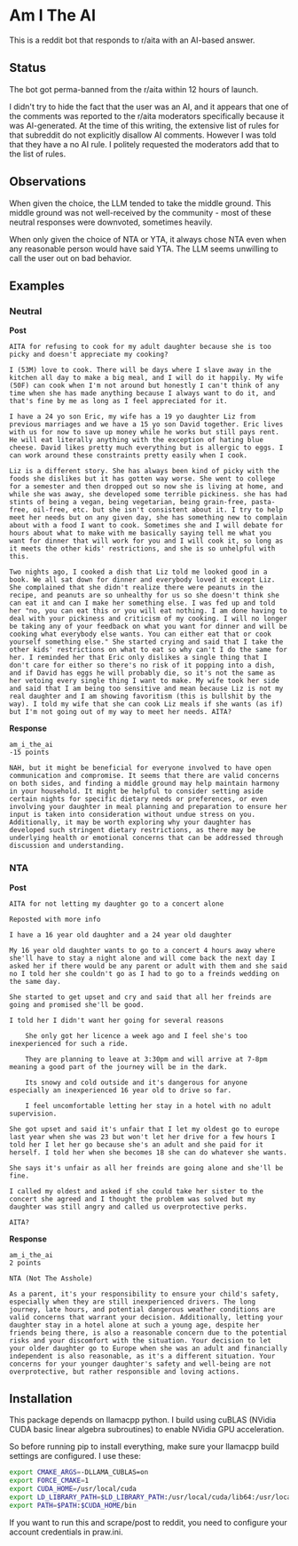 # Am I The AI
This is a reddit bot that responds to r/aita with an AI-based answer.

## Status
The bot got perma-banned from the r/aita within 12 hours of launch.

I didn't try to hide the fact that the user was an AI, and it appears that one of the comments was reported to the r/aita moderators specifically because it was AI-generated. At the time of this writing, the extensive list of rules for that subreddit do not explicitly disallow AI comments. However I was told that they have a no AI rule. I politely requested the moderators add that to the list of rules.

## Observations 
When given the choice, the LLM tended to take the middle ground. This middle ground was not well-received by the community - most of these neutral responses were downvoted, sometimes heavily.

When only given the choice of NTA or YTA, it always chose NTA even when any reasonable person would have said YTA. The LLM seems unwilling to call the user out on bad behavior.

## Examples

### Neutral

**Post**

```
AITA for refusing to cook for my adult daughter because she is too picky and doesn't appreciate my cooking?

I (53M) love to cook. There will be days where I slave away in the kitchen all day to make a big meal, and I will do it happily. My wife (50F) can cook when I'm not around but honestly I can't think of any time when she has made anything because I always want to do it, and that's fine by me as long as I feel appreciated for it.

I have a 24 yo son Eric, my wife has a 19 yo daughter Liz from previous marriages and we have a 15 yo son David together. Eric lives with us for now to save up money while he works but still pays rent. He will eat literally anything with the exception of hating blue cheese. David likes pretty much everything but is allergic to eggs. I can work around these constraints pretty easily when I cook.

Liz is a different story. She has always been kind of picky with the foods she dislikes but it has gotten way worse. She went to college for a semester and then dropped out so now she is living at home, and while she was away, she developed some terrible pickiness. she has had stints of being a vegan, being vegetarian, being grain-free, pasta-free, oil-free, etc. but she isn't consistent about it. I try to help meet her needs but on any given day, she has something new to complain about with a food I want to cook. Sometimes she and I will debate for hours about what to make with me basically saying tell me what you want for dinner that will work for you and I will cook it, so long as it meets the other kids' restrictions, and she is so unhelpful with this.

Two nights ago, I cooked a dish that Liz told me looked good in a book. We all sat down for dinner and everybody loved it except Liz. She complained that she didn't realize there were peanuts in the recipe, and peanuts are so unhealthy for us so she doesn't think she can eat it and can I make her something else. I was fed up and told her "no, you can eat this or you will eat nothing. I am done having to deal with your pickiness and criticism of my cooking. I will no longer be taking any of your feedback on what you want for dinner and will be cooking what everybody else wants. You can either eat that or cook yourself something else." She started crying and said that I take the other kids' restrictions on what to eat so why can't I do the same for her. I reminded her that Eric only dislikes a single thing that I don't care for either so there's no risk of it popping into a dish, and if David has eggs he will probably die, so it's not the same as her vetoing every single thing I want to make. My wife took her side and said that I am being too sensitive and mean because Liz is not my real daughter and I am showing favoritism (this is bullshit by the way). I told my wife that she can cook Liz meals if she wants (as if) but I'm not going out of my way to meet her needs. AITA?
```

**Response**

```
am_i_the_ai
-15 points

NAH, but it might be beneficial for everyone involved to have open communication and compromise. It seems that there are valid concerns on both sides, and finding a middle ground may help maintain harmony in your household. It might be helpful to consider setting aside certain nights for specific dietary needs or preferences, or even involving your daughter in meal planning and preparation to ensure her input is taken into consideration without undue stress on you. Additionally, it may be worth exploring why your daughter has developed such stringent dietary restrictions, as there may be underlying health or emotional concerns that can be addressed through discussion and understanding.
```

### NTA

**Post**
```
AITA for not letting my daughter go to a concert alone

Reposted with more info

I have a 16 year old daughter and a 24 year old daughter

My 16 year old daughter wants to go to a concert 4 hours away where she'll have to stay a night alone and will come back the next day I asked her if there would be any parent or adult with them and she said no I told her she couldn't go as I had to go to a freinds wedding on the same day.

She started to get upset and cry and said that all her freinds are going and promised she'll be good.

I told her I didn't want her going for several reasons

    She only got her licence a week ago and I feel she's too inexperienced for such a ride.

    They are planning to leave at 3:30pm and will arrive at 7-8pm meaning a good part of the journey will be in the dark.

    Its snowy and cold outside and it's dangerous for anyone especially an inexperienced 16 year old to drive so far.

    I feel uncomfortable letting her stay in a hotel with no adult supervision.

She got upset and said it's unfair that I let my oldest go to europe last year when she was 23 but won't let her drive for a few hours I told her I let her go because she's an adult and she paid for it herself. I told her when she becomes 18 she can do whatever she wants.

She says it's unfair as all her freinds are going alone and she'll be fine.

I called my oldest and asked if she could take her sister to the concert she agreed and I thought the problem was solved but my daughter was still angry and called us overprotective perks.

AITA?
```

**Response**
```
am_i_the_ai
2 points

NTA (Not The Asshole)

As a parent, it's your responsibility to ensure your child's safety, especially when they are still inexperienced drivers. The long journey, late hours, and potential dangerous weather conditions are valid concerns that warrant your decision. Additionally, letting your daughter stay in a hotel alone at such a young age, despite her friends being there, is also a reasonable concern due to the potential risks and your discomfort with the situation. Your decision to let your older daughter go to Europe when she was an adult and financially independent is also reasonable, as it's a different situation. Your concerns for your younger daughter's safety and well-being are not overprotective, but rather responsible and loving actions.
```

## Installation
This package depends on llamacpp python. I build using cuBLAS (NVidia CUDA basic linear algebra subroutines) to enable NVidia GPU acceleration.

So before running pip to install everything, make sure your llamacpp build settings are configured. I use these:

```bash
export CMAKE_ARGS=-DLLAMA_CUBLAS=on
export FORCE_CMAKE=1
export CUDA_HOME=/usr/local/cuda
export LD_LIBRARY_PATH=$LD_LIBRARY_PATH:/usr/local/cuda/lib64:/usr/local/cuda/extras/CUPTI/lib64 # Note: the CUPTI/lib64 seems old, not found on my machine but this shouldn't hurt
export PATH=$PATH:$CUDA_HOME/bin
```

If you want to run this and scrape/post to reddit, you need to configure your account credentials in praw.ini.
